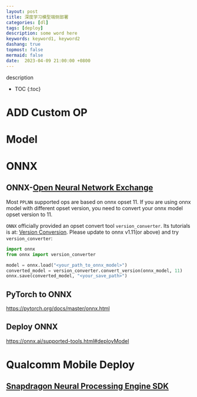 ```yaml
---
layout: post
title: 深度学习模型端侧部署
categories: [dl]
tags: [deploy]
description: some word here
keywords: keyword1, keyword2
dashang: true
topmost: false
mermaid: false
date:  2023-04-09 21:00:00 +0800
---
```


description

<!-- more -->

* TOC
{:toc}


# ADD Custom OP



# Model

# ONNX

## ONNX-[Open Neural Network Exchange ](https://onnx.ai/) 

Most `PPLNN` supported ops are based on onnx opset 11. If you are using onnx model with different opset version, you need to convert your onnx model opset version to 11.

`ONNX` officially provided an opset convert tool `version_converter`. Its tutorials is at: [Version Conversion](https://github.com/onnx/tutorials/blob/master/tutorials/VersionConversion.md). Please update to onnx v1.11(or above) and try `version_converter`:

```python
import onnx
from onnx import version_converter

model = onnx.load("<your_path_to_onnx_model>")
converted_model = version_converter.convert_version(onnx_model, 11)
onnx.save(converted_model, "<your_save_path>")
```

## PyTorch to ONNX

https://pytorch.org/docs/master/onnx.html



## Deploy ONNX

https://onnx.ai/supported-tools.html#deployModel





# Qualcomm Mobile Deploy

## [Snapdragon Neural Processing Engine SDK](https://developer.qualcomm.com/sites/default/files/docs/snpe/revision_history.html)

 



